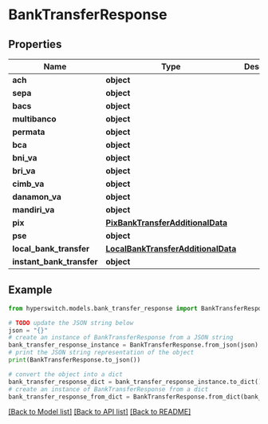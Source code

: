 # BankTransferResponse


## Properties

Name | Type | Description | Notes
------------ | ------------- | ------------- | -------------
**ach** | **object** |  | 
**sepa** | **object** |  | 
**bacs** | **object** |  | 
**multibanco** | **object** |  | 
**permata** | **object** |  | 
**bca** | **object** |  | 
**bni_va** | **object** |  | 
**bri_va** | **object** |  | 
**cimb_va** | **object** |  | 
**danamon_va** | **object** |  | 
**mandiri_va** | **object** |  | 
**pix** | [**PixBankTransferAdditionalData**](PixBankTransferAdditionalData.md) |  | 
**pse** | **object** |  | 
**local_bank_transfer** | [**LocalBankTransferAdditionalData**](LocalBankTransferAdditionalData.md) |  | 
**instant_bank_transfer** | **object** |  | 

## Example

```python
from hyperswitch.models.bank_transfer_response import BankTransferResponse

# TODO update the JSON string below
json = "{}"
# create an instance of BankTransferResponse from a JSON string
bank_transfer_response_instance = BankTransferResponse.from_json(json)
# print the JSON string representation of the object
print(BankTransferResponse.to_json())

# convert the object into a dict
bank_transfer_response_dict = bank_transfer_response_instance.to_dict()
# create an instance of BankTransferResponse from a dict
bank_transfer_response_from_dict = BankTransferResponse.from_dict(bank_transfer_response_dict)
```
[[Back to Model list]](../README.md#documentation-for-models) [[Back to API list]](../README.md#documentation-for-api-endpoints) [[Back to README]](../README.md)



